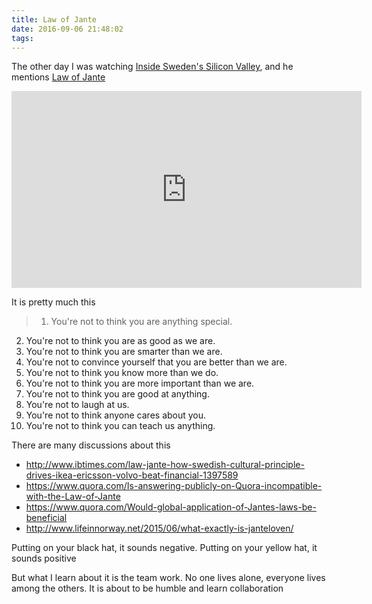 ```yaml
---
title: Law of Jante
date: 2016-09-06 21:48:02
tags:
---
```


The other day I was watching [Inside Sweden's Silicon Valley](https://www.youtube.com/watch?v=d915p1aXlkE), and he mentions [Law of Jante](https://en.wikipedia.org/wiki/Law_of_Jante)

<iframe width="560" height="315" src="https://www.youtube.com/embed/d915p1aXlkE" frameborder="0" allowfullscreen></iframe>

It is pretty much this

> 1. You're not to think you are anything special.
2. You're not to think you are as good as we are.
3. You're not to think you are smarter than we are.
4. You're not to convince yourself that you are better than we are.
5. You're not to think you know more than we do.
6. You're not to think you are more important than we are.
7. You're not to think you are good at anything.
8. You're not to laugh at us.
9. You're not to think anyone cares about you.
10. You're not to think you can teach us anything.

There are many discussions about this

- http://www.ibtimes.com/law-jante-how-swedish-cultural-principle-drives-ikea-ericsson-volvo-beat-financial-1397589
- https://www.quora.com/Is-answering-publicly-on-Quora-incompatible-with-the-Law-of-Jante
- https://www.quora.com/Would-global-application-of-Jantes-laws-be-beneficial
- http://www.lifeinnorway.net/2015/06/what-exactly-is-janteloven/

Putting on your black hat, it sounds negative. Putting on your yellow hat, it sounds positive

But what I learn about it is the team work. No one lives alone, everyone lives among the others. It is about to be humble and learn collaboration
